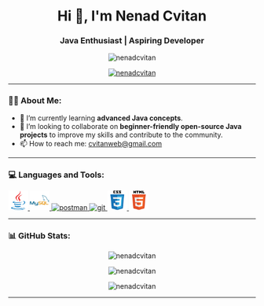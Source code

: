 <h1 align="center">Hi 👋, I'm Nenad Cvitan</h1>
<h3 align="center">Java Enthusiast | Aspiring Developer</h3>

<p align="center">
  <img src="https://komarev.com/ghpvc/?username=nenadcvitan&label=Profile%20views&color=0e75b6&style=flat" alt="nenadcvitan" />
</p>

<p align="center">
  <a href="https://github.com/ryo-ma/github-profile-trophy">
    <img src="https://github-profile-trophy.vercel.app/?username=nenadcvitan" alt="nenadcvitan" />
  </a>
</p>

---

### 👨‍💻 About Me:
- 🌱 I’m currently learning **advanced Java concepts**.
- 👯 I’m looking to collaborate on **beginner-friendly open-source Java projects** to improve my skills and contribute to the community.
- 📫 How to reach me: [cvitanweb@gmail.com](mailto:cvitanweb@gmail.com)

---

### 💻 Languages and Tools:
<p align="left">
  <a href="https://www.java.com" target="_blank" rel="noreferrer">
    <img src="https://raw.githubusercontent.com/devicons/devicon/master/icons/java/java-original.svg" alt="java" width="40" height="40" />
  </a>
  <a href="https://www.mysql.com/" target="_blank" rel="noreferrer">
    <img src="https://raw.githubusercontent.com/devicons/devicon/master/icons/mysql/mysql-original-wordmark.svg" alt="mysql" width="40" height="40" />
  </a>
  <a href="https://postman.com" target="_blank" rel="noreferrer">
    <img src="https://www.vectorlogo.zone/logos/getpostman/getpostman-icon.svg" alt="postman" width="40" height="40" />
  </a>
  <a href="https://git-scm.com/" target="_blank" rel="noreferrer">
    <img src="https://www.vectorlogo.zone/logos/git-scm/git-scm-icon.svg" alt="git" width="40" height="40" />
  </a>
  <a href="https://www.w3schools.com/css/" target="_blank" rel="noreferrer">
    <img src="https://raw.githubusercontent.com/devicons/devicon/master/icons/css3/css3-original-wordmark.svg" alt="css3" width="40" height="40" />
  </a>
  <a href="https://www.w3.org/html/" target="_blank" rel="noreferrer">
    <img src="https://raw.githubusercontent.com/devicons/devicon/master/icons/html5/html5-original-wordmark.svg" alt="html5" width="40" height="40" />
  </a>
</p>

---

### 📊 GitHub Stats:
<p align="center">
  <img src="https://github-readme-stats.vercel.app/api/top-langs?username=nenadcvitan&show_icons=true&locale=en&layout=compact" alt="nenadcvitan" />
</p>

<p align="center">
  <img src="https://github-readme-stats.vercel.app/api?username=nenadcvitan&show_icons=true&locale=en" alt="nenadcvitan" />
</p>

<p align="center">
  <img src="https://github-readme-streak-stats.herokuapp.com/?user=nenadcvitan&" alt="nenadcvitan" />
</p>

---
